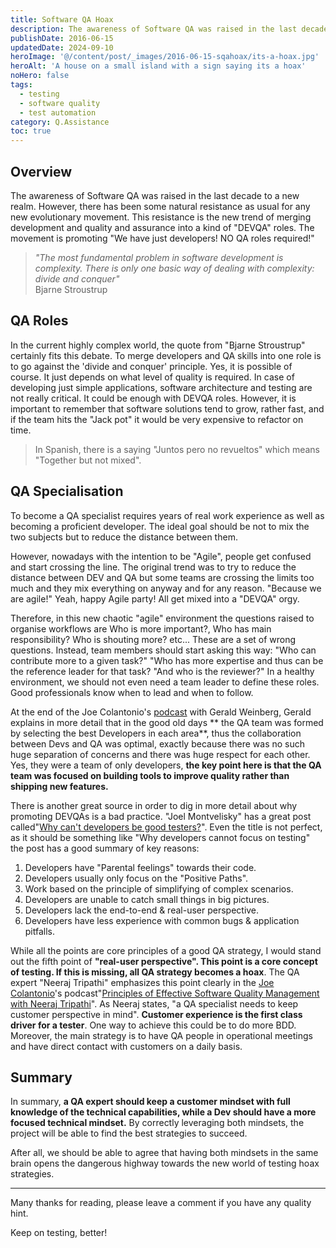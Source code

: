 ```yaml
---
title: Software QA Hoax
description: The awareness of Software QA was raised in the last decade to a new realm. However, there has been some natural resistance as usual for any new evolutionary movement.
publishDate: 2016-06-15
updatedDate: 2024-09-10
heroImage: '@/content/post/_images/2016-06-15-sqahoax/its-a-hoax.jpg'
heroAlt: 'A house on a small island with a sign saying its a hoax'
noHero: false
tags:
  - testing
  - software quality
  - test automation
category: Q.Assistance
toc: true
---
```


## Overview

The awareness of Software QA was raised in the last decade to a new realm. However, there has been some natural resistance as usual for any new evolutionary movement. This resistance is the new trend of merging development and quality and assurance into a kind of "DEVQA" roles. The movement is promoting "We have just developers! NO QA roles required!"

> *"The most fundamental problem in software development is complexity. There is only one basic way of dealing with complexity: divide and conquer"*\
Bjarne Stroustrup

## QA Roles
In the current highly complex world, the quote from "Bjarne Stroustrup" certainly fits this debate. To merge developers and  QA skills into one role is to go against the 'divide and conquer' principle. Yes, it is possible of course. It just depends on what level of quality is required. In case of developing just simple applications, software architecture and testing are not really critical. It could be enough with DEVQA roles. However, it is important to remember that software solutions tend to grow, rather fast, and if the team hits the "Jack pot" it would be very expensive to refactor on time.

> In Spanish, there is a saying "Juntos pero no revueltos" which means "Together but not mixed".

## QA Specialisation

To become a QA specialist requires years of real work experience as well as becoming a proficient developer. The ideal goal should be not to mix the two subjects but to reduce the distance between them.

However, nowadays with the intention to be "Agile", people get confused and start crossing the line. The original trend was to try to reduce the distance between DEV and QA but some teams are crossing the limits too much and they mix everything on anyway and for any reason. "Because we are agile!" Yeah, happy Agile party! All get mixed into a "DEVQA" orgy.

Therefore, in this new chaotic "agile" environment the questions raised to organise workflows are Who is more important?, Who has main responsibility? Who is shouting more? etc... These are a set of wrong questions. Instead, team members should start asking this way: "Who can contribute more to a given task?" "Who has more expertise and thus can be the reference leader for that task? "And who is the reviewer?" In a healthy environment, we should not even need a team leader to define these roles. Good professionals know when to lead and when to follow.

At the end of the  Joe Colantonio's [podcast](http://joecolantonio.com/testtalks/100-testing-harder-developing-gerald-weinberg/) with Gerald Weinberg, Gerald explains in more detail that in the good old days ** the QA team was formed by selecting the best Developers in each area**, thus the collaboration between Devs and QA was optimal, exactly because there was no such huge separation of concerns and there was huge respect for each other. Yes, they were a team of only developers, **the key point here is that the QA team was focused on building tools to improve quality rather than shipping new features.**

There is another great source in order to dig in more detail about why promoting DEVQAs is a bad practice. "Joel Montvelisky" has a great post called"[Why can't developers be good testers?](http://qablog.practitest.com/2010/05/why-cant-developers-be-good-testers/)". Even the title is not perfect, as it should be something like "Why developers cannot focus on testing" the post has a good summary of key reasons:

1. Developers have "Parental feelings" towards their code.
2. Developers usually only focus on the "Positive Paths".
3. Work based on the principle of simplifying of complex scenarios.
4. Developers are unable to catch small things in big pictures.
5. Developers lack the end-to-end & real-user perspective.
6. Developers have less experience with common bugs & application pitfalls.

While all the points are core principles of a good QA strategy, I would stand out the fifth point of **"real-user perspective". This point is a core concept of testing. If this is missing, all QA strategy becomes a hoax**. The QA expert "Neeraj Tripathi" emphasizes this point clearly in the [Joe Colantonio](http://joecolantonio.com/)'s podcast"[Principles of Effective Software Quality Management with Neeraj Tripathi](http://joecolantonio.com/testtalks/99-principles-effective-software-quality-management-neeraj-tripathi/)". As Neeraj states, "a QA specialist needs to keep customer perspective in mind". **Customer experience is the first class driver for a tester**. One way to achieve this could be to do more BDD. Moreover, the main strategy is to have QA people in operational meetings and have direct contact with customers on a daily basis.


## Summary

In summary, **a QA expert should keep a customer mindset with full knowledge of the technical capabilities, while a Dev should have a more focused technical mindset.** By correctly leveraging both mindsets, the project will be able to find the best strategies to succeed.

After all, we should be able to agree that having both mindsets in the same brain opens the dangerous highway towards the new world of testing hoax strategies.

----
Many thanks for reading, please leave a comment if you have any quality hint.

Keep on testing, better!
